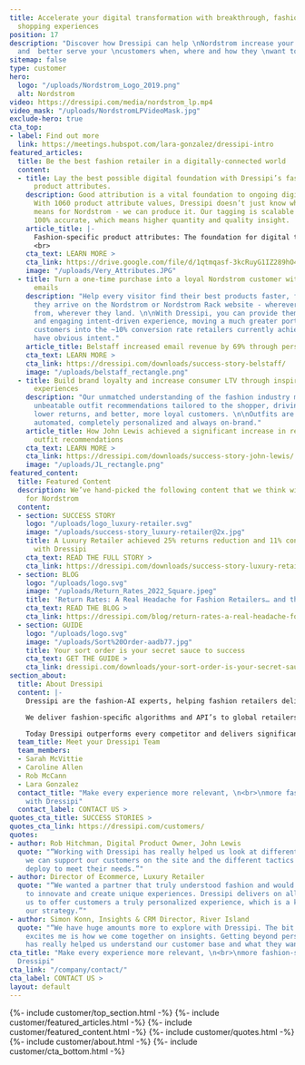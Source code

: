 ```yaml
---
title: Accelerate your digital transformation with breakthrough, fashion-specific
  shopping experiences
position: 17
description: "Discover how Dressipi can help \nNordstrom increase your digital \nvelocity
  and  better serve your \ncustomers when, where and how they \nwant to shop.\n\n\n"
sitemap: false
type: customer
hero:
  logo: "/uploads/Nordstrom_Logo_2019.png"
  alt: Nordstrom
video: https://dressipi.com/media/nordstrom_lp.mp4
video_mask: "/uploads/NordstromLPVideoMask.jpg"
exclude-hero: true
cta_top:
- label: Find out more
  link: https://meetings.hubspot.com/lara-gonzalez/dressipi-intro
featured_articles:
  title: Be the best fashion retailer in a digitally-connected world
  content:
  - title: Lay the best possible digital foundation with Dressipi’s fashion-specific
      product attributes.
    description: Good attribution is a vital foundation to ongoing digital transformation.
      With 1060 product attribute values, Dressipi doesn’t just know what good data
      means for Nordstrom - we can produce it. Our tagging is scalable and nearly
      100% accurate, which means higher quantity and quality insight.
    article_title: |-
      Fashion-specific product attributes: The foundation for digital transformation
      <br>
    cta_text: LEARN MORE >
    cta_link: https://drive.google.com/file/d/1qtmqasf-3kcRuyG1IZ289hO4OR6WE5gN/view
    image: "/uploads/Very_Attributes.JPG"
  - title: Turn a one-time purchase into a loyal Nordstrom customer with post-purchase
      emails
    description: "Help every visitor find their best products faster, from the moment
      they arrive on the Nordstrom or Nordstrom Rack website - wherever they come
      from, wherever they land. \n\nWith Dressipi, you can provide them with an inspiring
      and engaging intent-driven experience, moving a much greater portion of your
      customers into the ~10% conversion rate retailers currently achieve when visitors
      have obvious intent."
    article_title: Belstaff increased email revenue by 69% through personalized recommendations
    cta_text: LEARN MORE >
    cta_link: https://dressipi.com/downloads/success-story-belstaff/
    image: "/uploads/belstaff_rectangle.png"
  - title: Build brand loyalty and increase consumer LTV through inspirational shopping
      experiences
    description: "Our unmatched understanding of the fashion industry means we offer
      unbeatable outfit recommendations tailored to the shopper, driving higher conversion,
      lower returns, and better, more loyal customers. \n\nOutfits are completely
      automated, completely personalized and always on-brand."
    article_title: How John Lewis achieved a significant increase in revenue with
      outfit recommendations
    cta_text: LEARN MORE >
    cta_link: https://dressipi.com/downloads/success-story-john-lewis/
    image: "/uploads/JL_rectangle.png"
featured_content:
  title: Featured Content
  description: We’ve hand-picked the following content that we think will be relevant
    for Nordstrom
  content:
  - section: SUCCESS STORY
    logo: "/uploads/logo_luxury-retailer.svg"
    image: "/uploads/success-story_luxury-retailer@2x.jpg"
    title: A Luxury Retailer achieved 25% returns reduction and 11% conversion increase
      with Dressipi
    cta_text: READ THE FULL STORY >
    cta_link: https://dressipi.com/downloads/success-story-luxury-retailer/
  - section: BLOG
    logo: "/uploads/logo.svg"
    image: "/uploads/Return_Rates_2022_Square.jpeg"
    title: 'Return Rates: A Real Headache for Fashion Retailers… and the Environment'
    cta_text: READ THE BLOG >
    cta_link: https://dressipi.com/blog/return-rates-a-real-headache-for-fashion-retailers-dot-dot-dot-and-the-environment/
  - section: GUIDE
    logo: "/uploads/logo.svg"
    image: "/uploads/Sort%20Order-aadb77.jpg"
    title: Your sort order is your secret sauce to success
    cta_text: GET THE GUIDE >
    cta_link: dressipi.com/downloads/your-sort-order-is-your-secret-sauce-to-success/
section_about:
  title: About Dressipi
  content: |-
    Dressipi are the fashion-AI experts, helping fashion retailers deliver the relevant products & inspiration their customers deserve, across every part of the shopper journey.

    We deliver fashion-speciﬁc algorithms and API’s to global retailers such as Country Road Group, Belstaff, City Chic, OVS, John Lewis and River Island drawing on the combined expertise of top stylists and data scientists.

    Today Dressipi outperforms every competitor and delivers significant incremental improvements to revenue (up to 12%), profit (up to 21%), returns (reduction of 15%), sell-through rate (up to 10%) and email revenue (up to 200%).
  team_title: Meet your Dressipi Team
  team_members:
  - Sarah McVittie
  - Caroline Allen
  - Rob McCann
  - Lara Gonzalez
  contact_title: "Make every experience more relevant, \n<br>\nmore fashion-specific
    with Dressipi"
  contact_label: CONTACT US >
quotes_cta_title: SUCCESS STORIES >
quotes_cta_link: https://dressipi.com/customers/
quotes:
- author: Rob Hitchman, Digital Product Owner, John Lewis
  quote: "“Working with Dressipi has really helped us look at different ways in how
    we can support our customers on the site and the different tactics that we can
    deploy to meet their needs.”"
- author: Director of Ecommerce, Luxury Retailer
  quote: "“We wanted a partner that truly understood fashion and would work with us
    to innovate and create unique experiences. Dressipi delivers on all this and allows
    us to offer customers a truly personalized experience, which is a key part of
    our strategy.”"
- author: Simon Konn, Insights & CRM Director, River Island
  quote: "“We have huge amounts more to explore with Dressipi. The bit that really
    excites me is how we come together on insights. Getting beyond personalization
    has really helped us understand our customer base and what they want and need.”"
cta_title: "Make every experience more relevant, \n<br>\nmore fashion-specific with
  Dressipi"
cta_link: "/company/contact/"
cta_label: CONTACT US >
layout: default
---
```


{%- include customer/top_section.html -%}
{%- include customer/featured_articles.html -%}
{%- include customer/featured_content.html -%}
{%- include customer/quotes.html -%}
{%- include customer/about.html -%}
{%- include customer/cta_bottom.html -%}